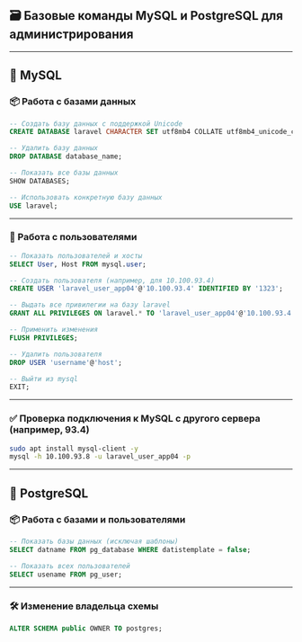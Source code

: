 ## 🗃️ Базовые команды MySQL и PostgreSQL для администрирования

---

## 🐬 MySQL

### 📦 Работа с базами данных

```sql
-- Создать базу данных с поддержкой Unicode
CREATE DATABASE laravel CHARACTER SET utf8mb4 COLLATE utf8mb4_unicode_ci;

-- Удалить базу данных
DROP DATABASE database_name;

-- Показать все базы данных
SHOW DATABASES;

-- Использовать конкретную базу данных
USE laravel;
```

---

### 👤 Работа с пользователями

```sql
-- Показать пользователей и хосты
SELECT User, Host FROM mysql.user;

-- Создать пользователя (например, для 10.100.93.4)
CREATE USER 'laravel_user_app04'@'10.100.93.4' IDENTIFIED BY '1323';

-- Выдать все привилегии на базу laravel
GRANT ALL PRIVILEGES ON laravel.* TO 'laravel_user_app04'@'10.100.93.4';

-- Применить изменения
FLUSH PRIVILEGES;

-- Удалить пользователя
DROP USER 'username'@'host';

-- Выйти из mysql
EXIT;
```

---

### ✅ Проверка подключения к MySQL с другого сервера (например, 93.4)

```bash
sudo apt install mysql-client -y
mysql -h 10.100.93.8 -u laravel_user_app04 -p
```

---

## 🐘 PostgreSQL

### 📦 Работа с базами и пользователями

```sql
-- Показать базы данных (исключая шаблоны)
SELECT datname FROM pg_database WHERE datistemplate = false;

-- Показать всех пользователей
SELECT usename FROM pg_user;
```

---

### 🛠️ Изменение владельца схемы

```sql
ALTER SCHEMA public OWNER TO postgres;
```
